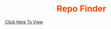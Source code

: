 <h1 style="color: orangered; text-align: center">Repo Finder</h1>

<a href="https://silly-khorana-aa7093.netlify.app" style="text-align: center;">Click Here To View</a>